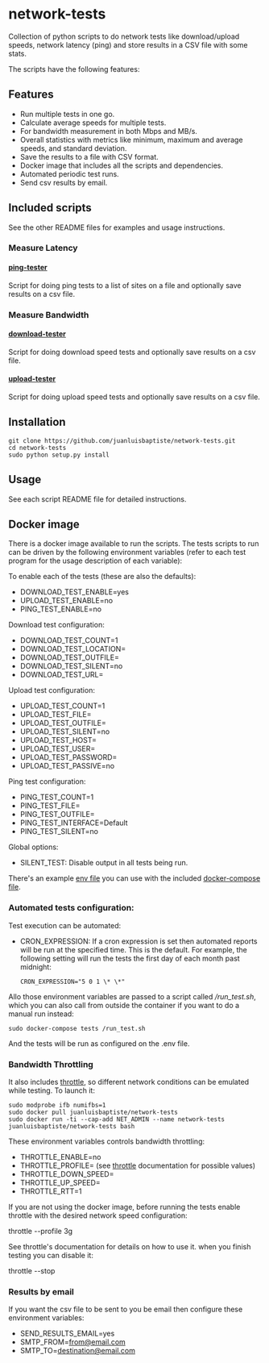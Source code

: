 # network-tests
Collection of python scripts to do network tests like download/upload speeds, network latency (ping) and store results in a CSV file with some stats.

The scripts have the following features:

## Features
- Run multiple tests in one go.
- Calculate average speeds for multiple tests.
- For bandwidth measurement in both Mbps and MB/s.
- Overall statistics with metrics like minimum, maximum and average speeds, and standard deviation.
- Save the results to a file with CSV format.
- Docker image that includes all the scripts and dependencies.
- Automated periodic test runs.
- Send csv results by email.

## Included scripts

See the other README files for examples and usage instructions.

### Measure Latency
#### [ping-tester](https://github.com/juanluisbaptiste/network-tests/tree/master/README.ping.md)


Script for doing ping tests to a list of sites on a file and optionally save results on a csv file.

### Measure Bandwidth

#### [download-tester](https://github.com/juanluisbaptiste/network-tests/tree/master/README.download.md)


Script for doing download speed tests and optionally save results on a csv file.

#### [upload-tester](https://github.com/juanluisbaptiste/network-tests/tree/master/README.upload.md)


Script for doing upload speed tests and optionally save results on a csv file.

## Installation

    git clone https://github.com/juanluisbaptiste/network-tests.git
    cd network-tests
    sudo python setup.py install

## Usage

See each script README file for detailed instructions.

## Docker image
There is a docker image available to run the scripts. The tests scripts to run can
be driven by the following environment variables (refer to each test program for
  the usage description of each variable):

To enable each of the tests (these are also the defaults):
* DOWNLOAD_TEST_ENABLE=yes
* UPLOAD_TEST_ENABLE=no
* PING_TEST_ENABLE=no

Download test configuration:
* DOWNLOAD_TEST_COUNT=1
* DOWNLOAD_TEST_LOCATION=
* DOWNLOAD_TEST_OUTFILE=
* DOWNLOAD_TEST_SILENT=no
* DOWNLOAD_TEST_URL=

Upload test configuration:
* UPLOAD_TEST_COUNT=1
* UPLOAD_TEST_FILE=
* UPLOAD_TEST_OUTFILE=
* UPLOAD_TEST_SILENT=no
* UPLOAD_TEST_HOST=
* UPLOAD_TEST_USER=
* UPLOAD_TEST_PASSWORD=
* UPLOAD_TEST_PASSIVE=no

Ping test configuration:
* PING_TEST_COUNT=1
* PING_TEST_FILE=
* PING_TEST_OUTFILE=
* PING_TEST_INTERFACE=Default
* PING_TEST_SILENT=no

Global options:
* SILENT_TEST: Disable output in all tests being run.

There's an example [env file](https://github.com/juanluisbaptiste/network-tests/blob/master/.env.example) you can use with the included [docker-compose file](https://github.com/juanluisbaptiste/network-tests/blob/master/docker-compose.yml).

### Automated tests configuration:

Test execution can be automated:

* CRON_EXPRESSION: If a cron expression is set then automated reports will be run at the specified time. This is the default. For example, the following setting will run the tests the first day of each month past midnight:

      CRON_EXPRESSION="5 0 1 \* \*"

Allo those environment variables are passed to a script called _/run_test.sh_, which you can also call from outside the container if you want to do a manual run instead:

    sudo docker-compose tests /run_test.sh

And the tests will be run as configured on the .env file.

### Bandwidth Throttling

It also includes [throttle](https://www.sitespeed.io/documentation/throttle/), so different network conditions can be emulated while testing. To launch it:

    sudo modprobe ifb numifbs=1
    sudo docker pull juanluisbaptiste/network-tests
    sudo docker run -ti --cap-add NET_ADMIN --name network-tests juanluisbaptiste/network-tests bash

These environment variables controls bandwidth throttling:
* THROTTLE_ENABLE=no
* THROTTLE_PROFILE= (see [throttle](https://www.sitespeed.io/documentation/throttle/) documentation for possible values)
* THROTTLE_DOWN_SPEED=
* THROTTLE_UP_SPEED=
* THROTTLE_RTT=1

If you are not using the docker image, before running the tests enable throttle with the desired network speed configuration:

throttle --profile 3g

See throttle's documentation for details on how to use it. when you finish testing you can disable it:

throttle --stop

### Results by email

If you want the csv file to be sent to you be email then configure these environment variables:
* SEND_RESULTS_EMAIL=yes
* SMTP_FROM=from@email.com
* SMTP_TO=destination@email.com
